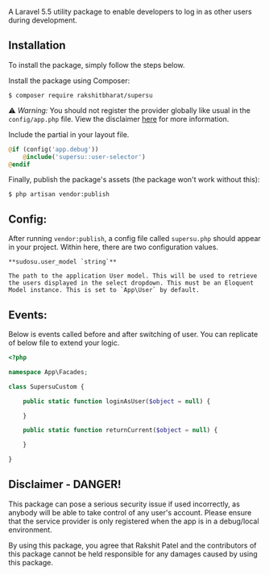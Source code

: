 A Laravel 5.5 utility package to enable developers to log in as other users during development.


## Installation

To install the package, simply follow the steps below.

Install the package using Composer:

```
$ composer require rakshitbharat/supersu
```

⚠️  *Warning:* You should not register the provider globally like usual in the `config/app.php` file. View the disclaimer [here](#disclaimer---danger) for more information.

Include the partial in your layout file.

```php
@if (config('app.debug'))
    @include('supersu::user-selector')
@endif
```

Finally, publish the package's assets (the package won't work without this):

```
$ php artisan vendor:publish
```

## Config:
After running `vendor:publish`, a config file called `supersu.php` should appear in your project. Within here, there are two configuration values.

```
**sudosu.user_model `string`**

The path to the application User model. This will be used to retrieve the users displayed in the select dropdown. This must be an Eloquent Model instance. This is set to `App\User` by default.
```

## Events:
Below is events called before and after switching of user. You can replicate of below file to extend your logic. 

```php
<?php

namespace App\Facades;

class SupersuCustom {

    public static function loginAsUser($object = null) {

    }

    public static function returnCurrent($object = null) {

    }

}
```

## Disclaimer - DANGER!
This package can pose a serious security issue if used incorrectly, as anybody will be able to take control of any user's account. Please ensure that the service provider is only registered when the app is in a debug/local environment.

By using this package, you agree that Rakshit Patel and the contributors of this package cannot be held responsible for any damages caused by using this package.
